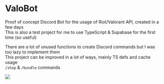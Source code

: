 # ValoBot

Proof of concept Discord Bot for the usage of Riot/Valorant API, created in a few days<br>
This is also a test project for me to use TypeScript & Supabase for the first time (so useful)

There are a lot of unused functions to create Discord commands but I was too lazy to implement them<br>
This project can be improved in a lot of ways, mainly TS defs and cache usage<br>
`/shop` & `/bundle` commands

![](https://cdn.discordapp.com/attachments/1004837694364454933/1008356121070813214/unknown.png)
